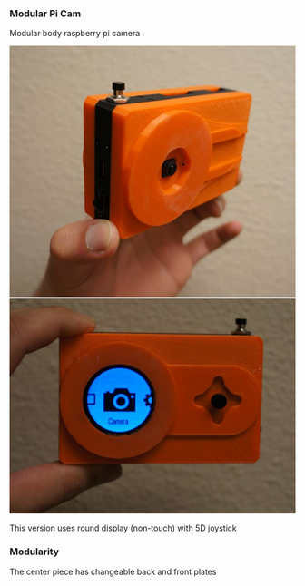 ### Modular Pi Cam

Modular body raspberry pi camera

<img src="iso-front.JPG"/>

<img src="back-lcd.JPG"/>

This version uses round display (non-touch) with 5D joystick

### Modularity

The center piece has changeable back and front plates